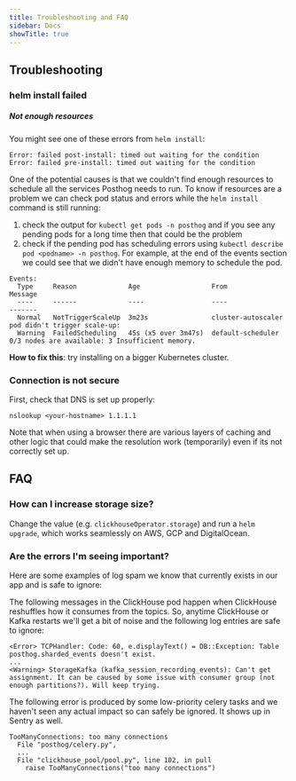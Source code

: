 ```yaml
---
title: Troubleshooting and FAQ
sidebar: Docs
showTitle: true
---
```


## Troubleshooting

### helm install failed

##### Not enough resources

You might see one of these errors from `helm install`:
```
Error: failed post-install: timed out waiting for the condition
Error: failed pre-install: timed out waiting for the condition
```
One of the potential causes is that we couldn't find enough resources to schedule all the services Posthog needs to run. To know if resources are a problem we can check pod status and errors while the `helm install` command is still running:
1. check the output for `kubectl get pods -n posthog` and if you see any pending pods for a long time then that could be the problem
2. check if the pending pod has scheduling errors using `kubectl describe pod <podname> -n posthog`. For example, at the end of the events section we could see that we didn't have enough memory to schedule the pod.
```
Events:
  Type     Reason             Age                  From                Message
  ----     ------             ----                 ----                -------
  Normal   NotTriggerScaleUp  3m23s                cluster-autoscaler  pod didn't trigger scale-up:
  Warning  FailedScheduling   45s (x5 over 3m47s)  default-scheduler   0/3 nodes are available: 3 Insufficient memory.
```

**How to fix this**: try installing on a bigger Kubernetes cluster.

### Connection is not secure

First, check that DNS is set up properly:
```console
nslookup <your-hostname> 1.1.1.1
```
Note that when using a browser there are various layers of caching and other logic that could make the resolution work (temporarily) even if its not correctly set up.
  
## FAQ
  
### How can I increase storage size?
  
Change the value (e.g. `clickhouseOperator.storage`) and run a `helm upgrade`, which works seamlessly on AWS, GCP and DigitalOcean.

### Are the errors I'm seeing important?

Here are some examples of log spam we know that currently exists in our app and is safe to ignore:

The following messages in the ClickHouse pod happen when ClickHouse reshuffles how it consumes from the topics. So, anytime ClickHouse or Kafka restarts we'll get a bit of noise and the following log entries are safe to ignore:
```
<Error> TCPHandler: Code: 60, e.displayText() = DB::Exception: Table posthog.sharded_events doesn't exist.
...
<Warning> StorageKafka (kafka_session_recording_events): Can't get assignment. It can be caused by some issue with consumer group (not enough partitions?). Will keep trying.
```


The following error is produced by some low-priority celery tasks and we haven't seen any actual impact so can safely be ignored. It shows up in Sentry as well.
```
TooManyConnections: too many connections
  File "posthog/celery.py",
  ...
  File "clickhouse_pool/pool.py", line 102, in pull
    raise TooManyConnections("too many connections")
```
